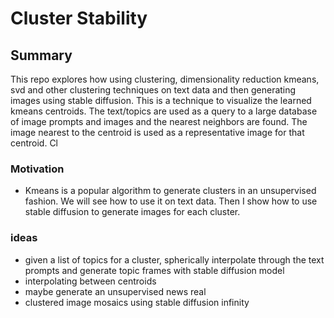 # Cluster Stability

## Summary
This repo explores how using clustering, dimensionality reduction kmeans, svd and other clustering techniques on text data and then generating images using stable diffusion. This is a technique to visualize the learned kmeans centroids. The text/topics are used as a query to a large database of image prompts and images and the nearest neighbors are found. The image nearest to the centroid is used as a representative image for that centroid. Cl


### Motivation
- Kmeans is a popular algorithm to generate clusters in an unsupervised fashion. We will see how to use it on text data. Then I show how to use stable diffusion to generate images for each cluster.

### ideas
- given a list of topics for a cluster, spherically interpolate through the text prompts and generate topic frames with stable diffusion model
- interpolating between centroids
- maybe generate an unsupervised news real
- clustered image mosaics using stable diffusion infinity 

